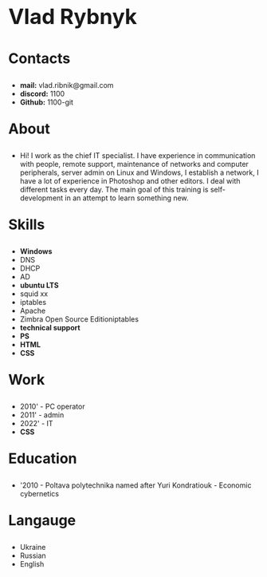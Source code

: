 <head>
    <p style="font-size:3em"><strong>Vlad Rybnyk</strong></p>
    <p style="font-size:2em"><strong>Contacts</strong></p>
        <ul>
            <li><strong>mail:</strong> vlad.ribnik@gmail.com</li>
            <li><strong>discord:</strong> 1100 </li>
            <li><strong>Github:</strong> 1100-git</li>
        </ul>
    <p style="font-size:2em;"><strong>About</strong></p>
        <ul>
            <li>Hi! I work as the chief IT specialist. I have experience in communication with people, remote support, maintenance of networks and computer peripherals, server admin on Linux and Windows, I establish a network, I have a lot of experience in Photoshop and other editors. I deal with different tasks every day. The main goal of this training is self-development in an attempt to learn something new.</li>
        </ul>
    <p style="font-size:2em;"><strong>Skills</strong></p>
        <ul>
            <li><strong>Windows</strong></li>
            <li>DNS</li>
            <li>DHCP</li>
            <li>AD</li>
            <li><strong>ubuntu LTS</strong></li>
            <li>squid xx</li>
            <li>iptables</li>
            <li>Apache</li>
            <li>Zimbra Open Source Editioniptables</li>
            <li><strong>technical support</strong></li>
            <li><strong>PS</strong></li>
            <li><strong>HTML</strong></li>
            <li><strong>CSS</strong></li>
        </ul>
    <p style="font-size:2em;"><strong>Work</strong></p>
     <ul>
            <li>2010' - PC operator</li>
            <li>2011' - admin</li>
            <li>2022' - IT</li>
            <li><strong>CSS</strong></li>
        </ul>
    <p style="font-size:2em;"><strong>Education</strong></p>
        <ul>
            <li>'2010 - Poltava polytechnika named after Yuri Kondratiouk - Economic cybernetics</li>
        </ul>
    <p style="font-size:2em;"><strong>Langauge</strong></p>
        <ul>
            <li>Ukraine</li>
            <li>Russian</li>
            <li>English</li>
        </ul>
</head>